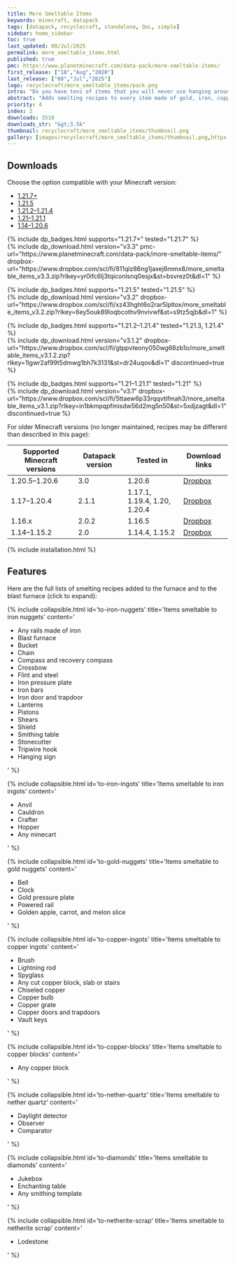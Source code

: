 ```yaml
---
title: More Smeltable Items
keywords: minecraft, datapack
tags: [datapack, recyclecraft, standalone, QoL, simple]
sidebar: home_sidebar
toc: true
last_updated: 08/Jul/2025
permalink: more_smeltable_items.html
published: true
pmc: https://www.planetminecraft.com/data-pack/more-smeltable-items/
first_release: ["18","Aug","2020"]
last_release: ["08","Jul","2025"]
logo: recyclecraft/more_smeltable_items/pack.png
intro: "Do you have tons of items that you will never use hanging around? This datapack adds smelting recipes (for the furnace and the blast furnace) to every item made of gold, iron, copper, diamond, or quartz (and the lodestone). Now you can recycle things you will never use for minerals."
abstract: "Adds smelting recipes to every item made of gold, iron, copper, diamond, or quartz (and the lodestone)."
priority: 4
index: 2
downloads: 3510
downloads_str: "&gt;3.5k"
thumbnail: recyclecraft/more_smeltable_items/thumbnail.png
gallery: [images/recyclecraft/more_smeltable_items/thumbnail.png,https://static.planetminecraft.com/files/image/minecraft/data-pack/2021/775/15125173-screenshot-at_l.webp,https://static.planetminecraft.com/files/image/minecraft/data-pack/2021/775/15125167-screenshot-at_l.webp,https://static.planetminecraft.com/files/image/minecraft/data-pack/2021/775/15125169-screenshot-at_l.webp,https://static.planetminecraft.com/files/image/minecraft/data-pack/2021/775/15125170-screenshot-at_l.webp,https://static.planetminecraft.com/files/image/minecraft/data-pack/2021/775/15125176-screenshot-at_l.webp]
---
```


## Downloads

Choose the option compatible with your Minecraft version:

<ul id="profileTabs" class="nav nav-tabs">
    <li class="active"><a href="#1-21-7" data-toggle="tab">1.21.7+</a></li>
    <li><a href="#1-21-5" data-toggle="tab">1.21.5</a></li>
    <li><a href="#1-21-2" data-toggle="tab">1.21.2–1.21.4</a></li>
    <li><a href="#1-21" data-toggle="tab">1.21–1.21.1</a></li>
    <li><a href="#legacy" data-toggle="tab">1.14–1.20.6</a></li>
</ul>

<div class="tab-content">
    <div role="tabpanel" class="tab-pane active" id="1-21-7">
        <p>
            {% include dp_badges.html supports="1.21.7+" tested="1.21.7" %}
            <br/>
            {% include dp_download.html version="v3.3" pmc-url="https://www.planetminecraft.com/data-pack/more-smeltable-items/" dropbox-url="https://www.dropbox.com/scl/fi/811qlz86ng1jaxej6mmx8/more_smeltable_items_v3.3.zip?rlkey=yr0ifc6lj3tqiconlsnq0esjx&st=bsvrez0t&dl=1" %}
        </p>
    </div>
    <div role="tabpanel" class="tab-pane active" id="1-21-5">
        <p>
            {% include dp_badges.html supports="1.21.5" tested="1.21.5" %}
            <br/>
            {% include dp_download.html version="v3.2" dropbox-url="https://www.dropbox.com/scl/fi/xz43hght6o2rar5lpltox/more_smeltable_items_v3.2.zip?rlkey=6ey5ouk89loqbcothv9nvivwf&st=s9tz5qjb&dl=1" %}
        </p>
    </div>
    <div role="tabpanel" class="tab-pane" id="1-21-2">
        <p>
            {% include dp_badges.html supports="1.21.2–1.21.4" tested="1.21.3, 1.21.4" %}
            <br/>
            {% include dp_download.html version="v3.1.2" dropbox-url="https://www.dropbox.com/scl/fi/gtppvteony050wg68zb1o/more_smeltable_items_v3.1.2.zip?rlkey=1lgwr2af99t5dmwg1bh7k3131&st=dr24uqov&dl=1" discontinued=true %}
        </p>
    </div>
    <div role="tabpanel" class="tab-pane" id="1-21">
        <p>
            {% include dp_badges.html supports="1.21–1.21.1" tested="1.21" %}
            <br/>
            {% include dp_download.html version="v3.1" dropbox-url="https://www.dropbox.com/scl/fi/5ttaew6p33rqqvtifmah3/more_smeltable_items_v3.1.zip?rlkey=in1bkmpqpfmisdw56d2mg5n50&st=5xdjzagt&dl=1" discontinued=true %}
        </p>
    </div>
    <div role="tabpanel" class="tab-pane" id="legacy">
        For older Minecraft versions (no longer maintained, recipes may be different than described in this page):
        <table><thead>
            <tr>
                <th>Supported Minecraft versions</th>
                <th>Datapack version</th>
                <th>Tested in</th>
                <th>Download links</th>
            </tr></thead>
            <tbody>
            <tr>
                <td>1.20.5–1.20.6</td>
                <td>3.0</td>
                <td>1.20.6</td>
                <td><a href='https://www.dropbox.com/scl/fi/22vlct9vamf205khosrx2/more_smeltable_items_v3.0.zip?rlkey=57nyyb4nbhfxzgu59tz4euroi&st=qy64b7zk&dl=1'>Dropbox</a></td>
            </tr>
            <tr>
                <td>1.17–1.20.4</td>
                <td>2.1.1</td>
                <td>1.17.1, 1.19.4, 1.20, 1.20.4</td>
                <td><a href='https://www.dropbox.com/scl/fi/hhlsf2u7rg84n2t2dbezx/more_smeltable_items_v2.1.1.zip?rlkey=9d5k390kwz94eecrhst7i568t&st=02mend0a&dl=1'>Dropbox</a></td>
            </tr>
            <tr>
                <td>1.16.x</td>
                <td>2.0.2</td>
                <td>1.16.5</td>
                <td><a href='https://www.dropbox.com/s/bvepac0zb37cguq/more_smeltable_items_v2.0.2-mc1.16.x.zip?dl=1'>Dropbox</a></td>
            </tr>
            <tr>
                <td>1.14–1.15.2</td>
                <td>2.0</td>
                <td>1.14.4, 1.15.2</td>
                <td><a href='https://www.dropbox.com/s/sq1xxk8mv2wea0y/dnv_more_smeltable_items_v2_mc1.14-1.15.x.zip?dl=1'>Dropbox</a></td>
            </tr>
            </tbody>
        </table>
    </div>
</div>

{% include installation.html %}

## Features

Here are the full lists of smelting recipes added to the furnace and to the blast furnace (click to expand):

{% include collapsible.html id='to-iron-nuggets' title='Items smeltable to iron nuggets' content='<ul><li>Any rails made of iron</li><li>Blast furnace</li><li>Bucket</li><li>Chain</li><li>Compass and recovery compass</li><li>Crossbow</li><li>Flint and steel</li><li>Iron pressure plate</li><li>Iron bars</li><li>Iron door and trapdoor</li><li>Lanterns</li><li>Pistons</li><li>Shears</li><li>Shield</li><li>Smithing table</li><li>Stonecutter</li><li>Tripwire hook</li><li>Hanging sign</li></ul>' %}

{% include collapsible.html id='to-iron-ingots' title='Items smeltable to iron ingots' content='<ul><li>Anvil</li><li>Cauldron</li><li>Crafter</li><li>Hopper</li><li>Any minecart</li></ul>' %}

{% include collapsible.html id='to-gold-nuggets' title='Items smeltable to gold nuggets' content='<ul><li>Bell</li><li>Clock</li><li>Gold pressure plate</li><li>Powered rail</li><li>Golden apple, carrot, and melon slice</li></ul>' %}

{% include collapsible.html id='to-copper-ingots' title='Items smeltable to copper ingots' content='<ul><li>Brush</li><li>Lightning rod</li><li>Spyglass</li><li>Any cut copper block, slab or stairs</li><li>Chiseled copper</li><li>Copper bulb</li><li>Copper grate</li><li>Copper doors and trapdoors</li><li>Vault keys</li></ul>' %}

{% include collapsible.html id='to-copper-blocks' title='Items smeltable to copper blocks' content='<ul><li>Any copper block</li></ul>' %}

{% include collapsible.html id='to-nether-quartz' title='Items smeltable to nether quartz' content='<ul><li>
Daylight detector</li><li>
Observer</li><li>
Comparator</li></ul>' %}

{% include collapsible.html id='to-diamonds' title='Items smeltable to diamonds' content='<ul><li>Jukebox</li><li>Enchanting table</li><li>Any smithing template</li></ul>' %}

{% include collapsible.html id='to-netherite-scrap' title='Items smeltable to netherite scrap' content='<ul><li>Lodestone</li></ul>' %}
